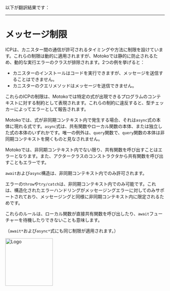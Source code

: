 以下が翻訳結果です：

---

# メッセージ制限

ICPは、カニスター間の通信が許可されるタイミングや方法に制限を設けています。これらの制限は動的に適用されますが、Motokoでは静的に防止されるため、動的な実行エラーのクラスが排除されます。2つの例を挙げると：

- カニスターのインストールはコードを実行できますが、メッセージを送信することはできません。
- カニスターのクエリメソッドはメッセージを送信できません。

これらのICPの制限は、Motokoでは特定の式が出現できるプログラムのコンテキストに対する制約として表現されます。これらの制約に違反すると、型チェッカーによってエラーとして報告されます。

Motokoでは、式が非同期コンテキスト内で発生する場合、それは`async`式の本体に現れる式です。`async`式は、共有関数やローカル関数の本体、または独立した式の本体のいずれかです。唯一の例外は、`query`関数で、`query`関数の本体は非同期コンテキストを開くものと見なされません。

Motokoでは、非同期コンテキスト内でない限り、共有関数を呼び出すことはエラーとなります。また、アクタークラスのコンストラクタから共有関数を呼び出すこともエラーです。

`await`および`async`構造は、非同期コンテキスト内でのみ許可されます。

エラーの`throw`や`try/catch`は、非同期コンテキスト内でのみ可能です。これは、構造化されたエラーハンドリングがメッセージングエラーに対してのみサポートされており、メッセージングと同様に非同期コンテキスト内に限定されるためです。

これらのルールは、ローカル関数が直接共有関数を呼び出したり、`await`フューチャーを待機したりできないことも意味します。

（`await*`および`async*`式にも同じ制限が適用されます。）

<img src="https://github.com/user-attachments/assets/844ca364-4d71-42b3-aaec-4a6c3509ee2e" alt="Logo" width="150" height="150" />
